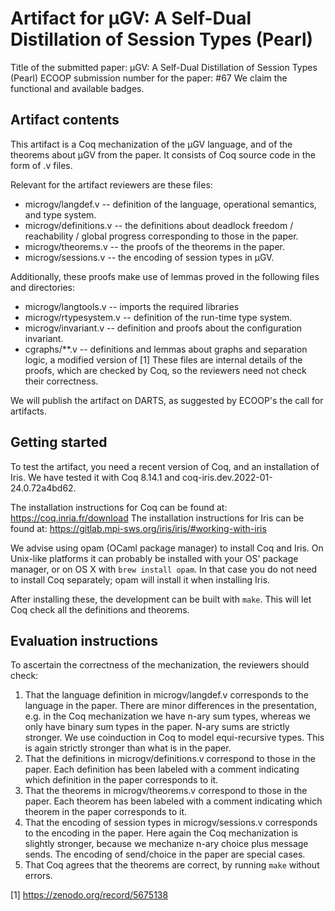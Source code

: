 # Artifact for μGV: A Self-Dual Distillation of Session Types (Pearl)

Title of the submitted paper: μGV: A Self-Dual Distillation of Session Types (Pearl)
ECOOP submission number for the paper: #67
We claim the functional and available badges.


## Artifact contents

This artifact is a Coq mechanization of the μGV language, and of the theorems about μGV from the paper.
It consists of Coq source code in the form of .v files.

Relevant for the artifact reviewers are these files:
* microgv/langdef.v -- definition of the language, operational semantics, and type system.
* microgv/definitions.v -- the definitions about deadlock freedom / reachability / global progress corresponding to those in the paper.
* microgv/theorems.v -- the proofs of the theorems in the paper.
* microgv/sessions.v -- the encoding of session types in μGV.

Additionally, these proofs make use of lemmas proved in the following files and directories:
* microgv/langtools.v -- imports the required libraries
* microgv/rtypesystem.v -- definition of the run-time type system.
* microgv/invariant.v -- definition and proofs about the configuration invariant.
* cgraphs/**.v -- definitions and lemmas about graphs and separation logic, a modified version of [1]
These files are internal details of the proofs, which are checked by Coq, so the reviewers need not check their correctness.

We will publish the artifact on DARTS, as suggested by ECOOP's the call for artifacts.


## Getting started

To test the artifact, you need a recent version of Coq, and an installation of Iris.
We have tested it with Coq 8.14.1 and coq-iris.dev.2022-01-24.0.72a4bd62.

The installation instructions for Coq can be found at: https://coq.inria.fr/download
The installation instructions for Iris can be found at: https://gitlab.mpi-sws.org/iris/iris/#working-with-iris

We advise using opam (OCaml package manager) to install Coq and Iris.
On Unix-like platforms it can probably be installed with your OS' package manager, or on OS X with `brew install opam`.
In that case you do not need to install Coq separately; opam will install it when installing Iris.

After installing these, the development can be built with `make`.
This will let Coq check all the definitions and theorems.

## Evaluation instructions

To ascertain the correctness of the mechanization, the reviewers should check:

1. That the language definition in microgv/langdef.v corresponds to the language in the paper.
   There are minor differences in the presentation, e.g. in the Coq mechanization we have n-ary sum types,
   whereas we only have binary sum types in the paper. N-ary sums are strictly stronger.
   We use coinduction in Coq to model equi-recursive types. This is again strictly stronger than what is in the paper.
2. That the definitions in microgv/definitions.v correspond to those in the paper.
   Each definition has been labeled with a comment indicating which definition in the paper corresponds to it.
3. That the theorems in microgv/theorems.v correspond to those in the paper.
   Each theorem has been labeled with a comment indicating which theorem in the paper corresponds to it.
4. That the encoding of session types in microgv/sessions.v corresponds to the encoding in the paper.
   Here again the Coq mechanization is slightly stronger, because we mechanize n-ary choice plus message sends.
   The encoding of send/choice in the paper are special cases.
5. That Coq agrees that the theorems are correct, by running `make` without errors.


[1] https://zenodo.org/record/5675138